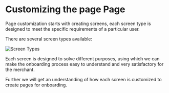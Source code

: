 # Customizing the page Page

Page customization starts with creating screens, each screen type is designed to meet the specific requirements of a particular user.

There are several screen types available:

![Screen Types](https://lh6.googleusercontent.com/rju8BQOMcA8VSX2xQit9E41rHqwGLrDwc4k3l7kGjCOjzNZVQ7C1q5BsKVWqVc6vGCSVNMfd2xuauXkAZJxR0LHzBdp9YhACQW-g7rVVDH8hQNT-zVCaGPulz7XIeAMOVAhh\_yFwxFBKBv3Vjw)

Each screen is designed to solve different purposes, using which we can make the onboarding process easy to understand and very satisfactory for the merchant.

Further we will get an understanding of how each screen is customized to create pages for onboarding.
